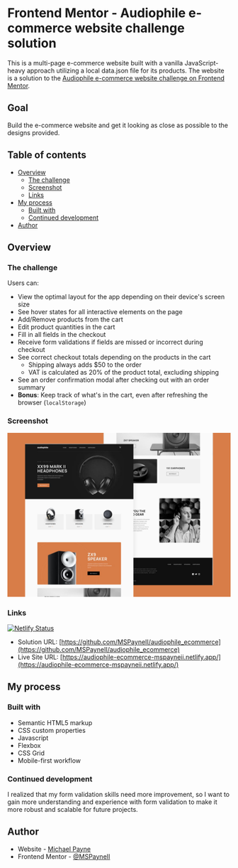 # Frontend Mentor - Audiophile e-commerce website challenge solution

This is a multi-page e-commerce website built with a vanilla JavaScript-heavy approach utilizing a local data.json file for its products. The website is a solution to the [Audiophile e-commerce website challenge on Frontend Mentor](https://www.frontendmentor.io/challenges/audiophile-ecommerce-website-C8cuSd_wx).

## Goal

Build the e-commerce website and get it looking as close as possible to the designs provided.

## Table of contents

- [Overview](#overview)
  - [The challenge](#the-challenge)
  - [Screenshot](#screenshot)
  - [Links](#links)
- [My process](#my-process)
  - [Built with](#built-with)
  - [Continued development](#continued-development)
- [Author](#author)

## Overview

### The challenge

Users can:

- View the optimal layout for the app depending on their device's screen size
- See hover states for all interactive elements on the page
- Add/Remove products from the cart
- Edit product quantities in the cart
- Fill in all fields in the checkout
- Receive form validations if fields are missed or incorrect during checkout
- See correct checkout totals depending on the products in the cart
  - Shipping always adds $50 to the order
  - VAT is calculated as 20% of the product total, excluding shipping
- See an order confirmation modal after checking out with an order summary
- **Bonus**: Keep track of what's in the cart, even after refreshing the browser (`localStorage`)

### Screenshot

![](./ecommerce_js_thumb.png)

### Links

[![Netlify Status](https://api.netlify.com/api/v1/badges/ec2bea06-86c2-4aef-b5b9-c8524500949f/deploy-status)](https://app.netlify.com/sites/audiophile-ecommerce-mspayneii/deploys)

- Solution URL: [https://github.com/MSPayneII/audiophile_ecommerce](https://github.com/MSPayneII/audiophile_ecommerce)
- Live Site URL: [https://audiophile-ecommerce-mspayneii.netlify.app/](https://audiophile-ecommerce-mspayneii.netlify.app/)

## My process

### Built with

- Semantic HTML5 markup
- CSS custom properties
- Javascript
- Flexbox
- CSS Grid
- Mobile-first workflow

### Continued development

I realized that my form validation skills need more improvement, so I want to gain more understanding and experience with form validation to make it more robust and scalable for future projects.

## Author

- Website - [Michael Payne](https://www.michaelspyaneii.com)
- Frontend Mentor - [@MSPayneII](https://www.frontendmentor.io/profile/MSPayneII)
